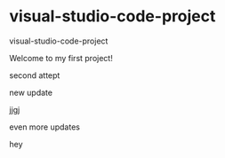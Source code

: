 # visual-studio-code-project
visual-studio-code-project

Welcome to my first project!


second attept

new update

jjgj

even more updates

hey

